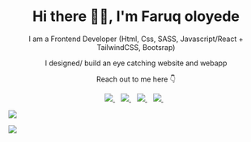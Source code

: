 <p align="center">
  <h1 align='center'>Hi there 👋🏾, I'm Faruq oloyede</h1> 
  <p align="center"> I am a Frontend Developer (Html, Css, SASS, Javascript/React + TailwindCSS, Bootsrap)</p>
  <p align='center'>I designed/ build an eye catching website and webapp</p>
  <p align='center'> Reach out to me here 👇</p>
</p>

<p align='center'>
<a href="https://wa.me/2348083043094?text=Hello+Faruq" target="_blank">
  <img src="https://img.shields.io/badge/WHATSAPP-%2325D366.svg?&style=for-the-badge&logo=whatsapp&logoColor=white" />
</a>&nbsp;&nbsp;
<a href="https://twitter.com/faruqoloyede5?t=uEIXHmfM7oOAuwA78dH_bg&s=09" target="_blank">
  <img src="https://img.shields.io/badge/twitter-%231DA1F2.svg?&style=for-the-badge&logo=twitter&logoColor=white" />
</a>&nbsp;&nbsp;
<a href="https://www.linkedin.com/in/faruq-oloyede-3a42a2248" target="_blank">
  <img src="https://img.shields.io/badge/linkedin-%230077B5.svg?&style=for-the-badge&logo=linkedin&logoColor=white" />
</a>&nbsp;&nbsp;
<a href="mailto:oloyedefaruq2@gmail.com" target="_blank">
  <img src="https://img.shields.io/badge/email me-%23D14836.svg?&style=for-the-badge&logo=gmail&logoColor=white" />
</a>&nbsp;&nbsp;
  

  <p align = "left">
  <img src = "https://github-readme-stats.vercel.app/api?username=Faruqoloyede&show_icons=true&theme=tokyonight&line_height=25">
  </p>
  <p align = "left">
  <img src = "https://github-readme-stats.vercel.app/api/top-langs/?username=Faruqoloyede&langs_count=6&layout=compact">
  </p>

</p>
